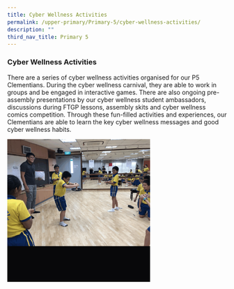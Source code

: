 ```yaml
---
title: Cyber Wellness Activities
permalink: /upper-primary/Primary-5/cyber-wellness-activities/
description: ""
third_nav_title: Primary 5
---
```

### Cyber Wellness Activities
There are a series of cyber wellness activities organised for our P5 Clementians. During the cyber wellness carnival, they are able to work in groups and be engaged in interactive games. There are also ongoing pre-assembly presentations by our cyber wellness student ambassadors, discussions during FTGP lessons, assembly skits and cyber wellness comics competition. Through these fun-filled activities and experiences, our Clementians are able to learn the key cyber wellness messages and good cyber wellness habits.

<img src="/images/6%20CYBER%20WELLNESS%20ACTIVITIES.gif" 
     style="width:65%">